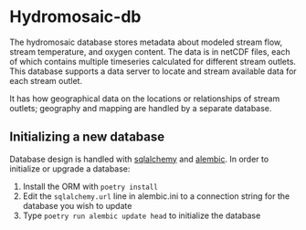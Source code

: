 Hydromosaic-db
===============

The hydromosaic database stores metadata about modeled stream flow, stream temperature, and oxygen content. The data is in netCDF files, each of which contains multiple timeseries calculated for different stream outlets. This database supports a data server to locate and stream available data for each stream outlet. 

It has how geographical data on the locations or relationships of stream outlets; geography and mapping are handled by a separate database.

Initializing a new database
---------------------------

Database design is handled with [sqlalchemy](https://www.sqlalchemy.org/) and [alembic](https://alembic.sqlalchemy.org/en/latest/). In order to initialize or upgrade a database:

1. Install the ORM with `poetry install`
1. Edit the `sqlalchemy.url` line in alembic.ini to a connection string for the database you wish to update
1. Type `poetry run alembic update head` to initialize the database
